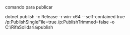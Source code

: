 comando para publicar 

dotnet publish -c Release -r win-x64 --self-contained true /p:PublishSingleFile=true /p:PublishTrimmed=false -o C:\RifaSolidaria\publish

